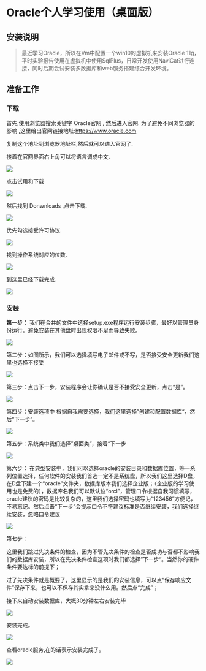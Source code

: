 # Oracle个人学习使用（桌面版）

## 安装说明
> 最近学习Oracle，所以在Vm中配置一个win10的虚拟机来安装Oracle 11g，平时实验报告使用在虚拟机中使用SqlPlus，日常开发使用NaviCat进行连接，同时后期尝试安装多数据库和web服务搭建综合开发环境。

## 准备工作
### 下载
首先,使用浏览器搜索关键字  Oracle官网   , 然后进入官网.  为了避免不同浏览器的影响 ,这里给出官网链接地址:https://www.oracle.com

复制这个地址到浏览器地址栏,然后就可以进入官网了.

接着在官网界面右上角可以将语言调成中文.

![](assets/2019-03-08-Oracle-Install-0e8db4bf.png)

点击试用和下载

![](assets/2019-03-08-Oracle-Install-ac4956ac.png)

然后找到  Donwnloads  ,点击下载.

![](assets/2019-03-08-Oracle-Install-8b1f0773.png)

优先勾选接受许可协议.

![](assets/2019-03-08-Oracle-Install-eed7cde5.png)

找到操作系统对应的位数.

![](assets/2019-03-08-Oracle-Install-27ba204c.png)

到这里已经下载完成.

![](assets/2019-03-08-Oracle-Install-e26d818c.png)

### 安装
**第一步：** 我们在合并的文件中选择setup.exe程序运行安装步骤，最好以管理员身份运行，避免安装在其他盘时出现权限不足而导致失败。

![](assets/2019-03-08-Oracle-Install-0acaea09.png)

第二步：如图所示，我们可以选择填写电子邮件或不写，是否接受安全更新我们这里也选择不接受

![](assets/2019-03-08-Oracle-Install-fd8c1035.png)

第三步：点击下一步，安装程序会让你确认是否不接受安全更新，点击“是”。

![](assets/2019-03-08-Oracle-Install-5cebc866.png)

第四步：安装选项中 根据自我需要选择，我们这里选择”创建和配置数据库“，然后“下一步”。

![](assets/2019-03-08-Oracle-Install-51d14e8c.png)

第五步：系统类中我们选择”桌面类“，接着“下一步

![](assets/2019-03-08-Oracle-Install-17eb60ac.png)

第六步：
在典型安装中，我们可以选择oracle的安装目录和数据库位置，等一系列位置选择，任何软件的安装我们首选一定不是系统盘，所以我们这里选择D盘，在D盘下建一个“oracle”文件夹，数据库版本我们选择企业版；（企业版的学习使用也是免费的），数据库名我们可以默认位“orcl”，管理口令根据自我习惯填写，oracle建议的密码是比较复杂的，这里我们选择密码也填写为“123456”方便记，不易忘记。然后点击“下一步”会提示口令不符建议标准是否继续安装，我们选择继续安装，忽略口令建议

![](assets/2019-03-08-Oracle-Install-d142c5bb.png)

第七步：

这里我们跳过先决条件的检查，因为不管先决条件的检查是否成功与否都不影响我们的数据库安装，所以在先决条件检查这项时我们都选择”下一步“。当然你的硬件条件要达标的前提下；

过了先决条件就是概要了，这里显示的是我们的安装信息，可以点“保存响应文件”保存下来，也可以不保存其实拿来没什么用。然后点“完成”；

接下来自动安装数据库，大概30分钟左右安装完毕

![](assets/2019-03-08-Oracle-Install-8dffbb5c.png)

安装完成。

![](assets/2019-03-08-Oracle-Install-855ac7f4.png)

查看oracle服务,在的话表示安装完成了。

![](assets/2019-03-08-Oracle-Install-8d6b17ae.png)
